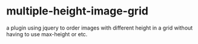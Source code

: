 # multiple-height-image-grid
a plugin using jquery to order images with different height in a grid without having to use max-height or etc.
